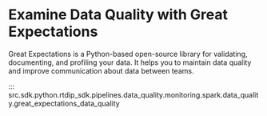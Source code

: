 # Examine Data Quality with Great Expectations

Great Expectations is a Python-based open-source library for validating, documenting, and profiling your data. It helps you to maintain data quality and improve communication about data between teams.

::: src.sdk.python.rtdip_sdk.pipelines.data_quality.monitoring.spark.data_quality.great_expectations_data_quality